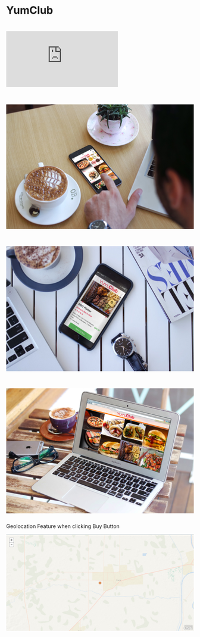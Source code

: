 YumClub
=======
![My image](https://github.com/cching808/YumClub/blob/master/misq/hermesandyumclub/YumClub.pdf)
=====
![My image](https://github.com/cching808/YumClub/blob/master/misq/hermesandyumclub/Yum1.jpg)
=====
![My image](https://github.com/cching808/YumClub/blob/master/misq/hermesandyumclub/Yum2.jpg)
=====
![My image](https://github.com/cching808/YumClub/blob/master/misq/hermesandyumclub/Yum3.jpg)
=====
Geolocation Feature when clicking Buy Button

![My image](https://github.com/cching808/YumClub/blob/master/misq/MapLocation.png)



